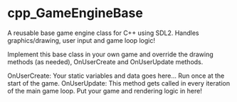 # cpp_GameEngineBase
A reusable base game engine class for C++ using SDL2. Handles graphics/drawing, user input and game loop logic!

Implement this base class in your own game and override the drawing methods (as needed), OnUserCreate and OnUserUpdate methods.

OnUserCreate: Your static variables and data goes here... Run once at the start of the game.
OnUserUpdate: This method gets called in every iteration of the main game loop. Put your game and rendering logic in here!
